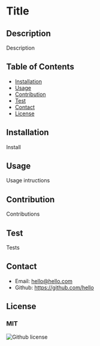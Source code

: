 # Title
  ## Description
  Description

  ## Table of Contents

  * [Installation](#installation)
  * [Usage](#usage)
  * [Contribution](#contribution)
  * [Test](#test)
  * [Contact](#contact)
  * [License](#license)

  ## Installation
  Install

  ## Usage
  Usage intructions

  ## Contribution
  Contributions

  ## Test 
  Tests

  ## Contact
  - Email: hello@hello.com
  - Github: https://github.com/hello

  ## License 
  ### MIT
  ![Github license](https://img.shields.io/badge/license-MIT-yellow)
